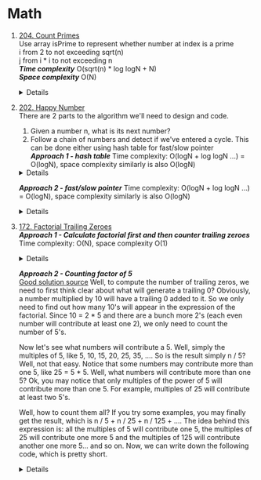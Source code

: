 # Math
1. [204. Count Primes](https://leetcode.com/problems/count-primes)  
   Use array isPrime to represent whether number at index is a prime   
   i from 2 to not exceeding sqrt(n)  
   j from i * i to not exceeding n  
   ***Time complexity*** O(sqrt(n) * log logN + N)  
   ***Space complexity*** O(N)
   <details>
    
    ```python
      def countPrimes(self, n: int) -> int:
          if n < 2:
              return 0
  
          isPrime = [False, False] + [True] * (n - 2)
          for i in range(2, int(sqrt(n)) + 1):
              if isPrime[i]:
                  for j in range(i * i, n, i):
                      isPrime[j] = False
          
          return sum(isPrime)
    ```
   </details>

1. [202. Happy Number](https://leetcode.com/problems/happy-number)   
   There are 2 parts to the algorithm we'll need to design and code.  
   1. Given a number n, what is its next number?  
   1. Follow a chain of numbers and detect if we've entered a cycle. This can be done either using hash table for fast/slow pointer   
   ***Approach 1 - hash table***
   Time complexity: O(logN + log logN ...) = O(logN), space complexity similarly is also O(logN)
   <details>
    
    ```python
       def isHappy(self, n: int) -> bool:
           def getNext(n):
               total = 0
               while n != 0:
                  digit = n % 10
                  total += digit * digit
                  n //= 10
   
               return total 
           
           seen = set()
           while n != 1 and n not in seen:
               seen.add(n)
               n = getNext(n)
           
           return n == 1
    ```
   </details>

   ***Approach 2 - fast/slow pointer***
   Time complexity: O(logN + log logN ...) = O(logN), space complexity similarly is also O(logN)
   <details>
    
    ```python
        slow = n
        fast = getNext(n)
        while fast != 1 and fast != slow:
            slow = getNext(slow)
            fast = getNext(getNext(fast))
        return fast == 1
    ```
   </details>

1. [172. Factorial Trailing Zeroes](https://leetcode.com/problems/factorial-trailing-zeroes)            
   ***Approach 1 - Calculate factorial first and then counter trailing zeroes***  
   Time complexity: O(N), space complexity O(1)
   <details>
    
    ```python
       def trailingZeroes(self, n: int) -> int:
           factor = 1
           for i in range(2, n + 1):
               factor *= i
           
           count = 0
           while factor % 10 == 0:
               count += 1               
               factor //= 10
   
           return count
    ```
   </details>

   ***Approach 2 - Counting factor of 5***  
   [Good solution source](https://leetcode.com/problems/factorial-trailing-zeroes/solutions/52470/4-lines-4ms-c-solution-with-explanations/) 
   Well, to compute the number of trailing zeros, we need to first think clear about what will generate a trailing 0? Obviously, a number multiplied by 10 will have a trailing 0 added to it. So we only need to find out how many 10's will appear in the expression of the factorial. Since 10 = 2 * 5 and there are a bunch more 2's (each even number will contribute at least one 2), we only need to count the number of 5's.  

   Now let's see what numbers will contribute a 5. Well, simply the multiples of 5, like 5, 10, 15, 20, 25, 35, .... So is the result simply n / 5? Well, not that easy. Notice that some numbers may contribute more than one 5, like 25 = 5 * 5. Well, what numbers will contribute more than one 5? Ok, you may notice that only multiples of the power of 5 will contribute more than one 5. For example, multiples of 25 will contribute at least two 5's.  

   Well, how to count them all? If you try some examples, you may finally get the result, which is n / 5 + n / 25 + n / 125 + .... The idea behind this expression is: all the multiples of 5 will contribute one 5, the multiples of 25 will contribute one more 5 and the multiples of 125 will contribute another one more 5... and so on. Now, we can write down the following code, which is pretty short.  
   <details>
    
    ```python
       def trailingZeroes(self, n: int) -> int:
           count = 0
           while n != 0:
               n //= 5
               count += n
           return count
    ```
   </details>
